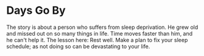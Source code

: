 # Days Go By
The story is about a person who suffers from sleep deprivation. He grew old and missed out on so many things in life. Time moves faster than him, and he can't help it. The lesson here: Rest well. Make a plan to fix your sleep schedule; as not doing so can be devastating to your life.
